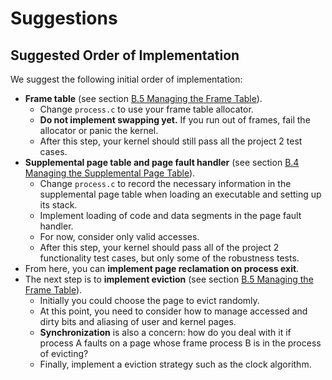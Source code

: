 # Suggestions

## Suggested Order of Implementation

We suggest the following initial order of implementation:

* **Frame table** (see section [B.5 Managing the Frame Table](https://www.cs.jhu.edu/\~huang/cs318/fall21/project/project3a.html#SEC74)).&#x20;
  * Change `process.c` to use your frame table allocator.&#x20;
  * **Do not implement swapping yet.** If you run out of frames, fail the allocator or panic the kernel.&#x20;
  * After this step, your kernel should still pass all the project 2 test cases.
* **Supplemental page table and page fault handler** (see section [B.4 Managing the Supplemental Page Table](https://www.cs.jhu.edu/\~huang/cs318/fall21/project/project3a.html#SEC73)).&#x20;
  * Change `process.c` to record the necessary information in the supplemental page table when loading an executable and setting up its stack.&#x20;
  * Implement loading of code and data segments in the page fault handler.&#x20;
  * For now, consider only valid accesses.
  * After this step, your kernel should pass all of the project 2 functionality test cases, but only some of the robustness tests.
* From here, you can **implement page reclamation on process exit**.
* The next step is to **implement eviction** (see section [B.5 Managing the Frame Table](https://www.cs.jhu.edu/\~huang/cs318/fall21/project/project3a.html#SEC74)).&#x20;
  * Initially you could choose the page to evict randomly.&#x20;
  * At this point, you need to consider how to manage accessed and dirty bits and aliasing of user and kernel pages.&#x20;
  * **Synchronization** is also a concern: how do you deal with it if process A faults on a page whose frame process B is in the process of evicting?
  * Finally, implement a eviction strategy such as the clock algorithm.
